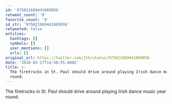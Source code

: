 ```yaml
---
id: '975021669441069056'
retweet_count: '0'
favorite_count: '0'
id_str: '975021669441069056'
retweeted: false
entities:
  hashtags: []
  symbols: []
  user_mentions: []
  urls: []
original_url: https://twitter.com/jth/status/975021669441069056
date: '2018-03-17T14:50:55.000Z'
title: >-
  The firetrucks in St. Paul should drive around playing Irish dance music year
  round.
---
```


The firetrucks in St. Paul should drive around playing Irish dance music year round.